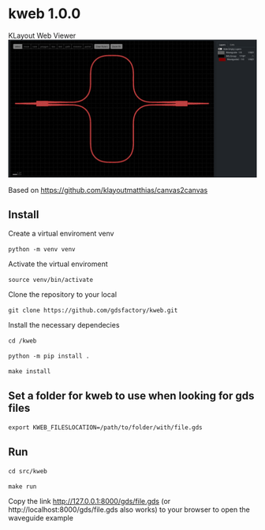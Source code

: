 # kweb 1.0.0

KLayout Web Viewer ![demo](docs/_static/kweb.png)

Based on https://github.com/klayoutmatthias/canvas2canvas

## Install

Create a virtual enviroment venv

`python -m venv venv `

Activate the virtual enviroment

`source venv/bin/activate`

Clone the repository to your local

`git clone https://github.com/gdsfactory/kweb.git`

Install the necessary dependecies

`cd /kweb`

`python -m pip install .`

`make install`

## Set a folder for kweb to use when looking for gds files

`export KWEB_FILESLOCATION=/path/to/folder/with/file.gds`

## Run

`cd src/kweb`

`make run`

Copy the link http://127.0.0.1:8000/gds/file.gds (or http://localhost:8000/gds/file.gds also works) to your browser to open the waveguide example
